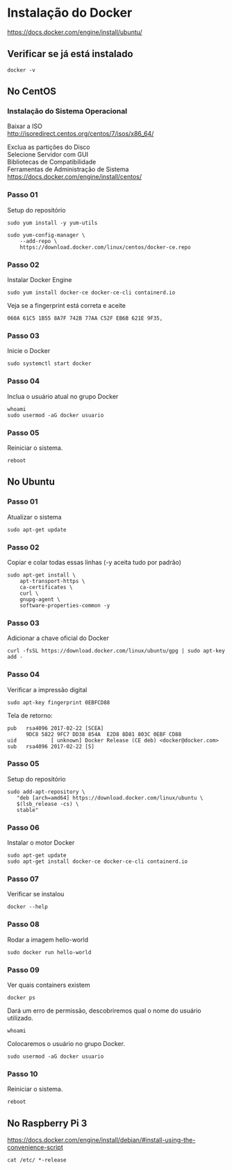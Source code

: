 # Instalação do Docker
https://docs.docker.com/engine/install/ubuntu/<br>

## Verificar se já está instalado
```
docker -v
```

## No CentOS
### Instalação do Sistema Operacional
Baixar a ISO<br>
http://isoredirect.centos.org/centos/7/isos/x86_64/<br>

Exclua as partições do Disco<br>
Selecione Servidor com GUI<br>
Bibliotecas de Compatibilidade<br>
Ferramentas de Administração de Sistema<br>
https://docs.docker.com/engine/install/centos/<br>

### Passo 01
Setup do repositório<br>
```
sudo yum install -y yum-utils

sudo yum-config-manager \
    --add-repo \
    https://download.docker.com/linux/centos/docker-ce.repo
```

### Passo 02
Instalar Docker Engine<br>
```
sudo yum install docker-ce docker-ce-cli containerd.io
```
Veja se a fingerprint está correta e aceite<br>
```
060A 61C5 1B55 8A7F 742B 77AA C52F EB6B 621E 9F35,
```
### Passo 03
Inicie o Docker<br>
```
sudo systemctl start docker
```
### Passo 04
Inclua o usuário atual no grupo Docker<br>
```
whoami
sudo usermod -aG docker usuario
```
### Passo 05
Reiniciar o sistema.<br>
```
reboot
```

## No Ubuntu
###  Passo 01
Atualizar o sistema<br>
```
sudo apt-get update
```
  
### Passo 02
Copiar e colar todas essas linhas (-y aceita tudo por padrão)<br>
```
sudo apt-get install \
    apt-transport-https \
    ca-certificates \
    curl \
    gnupg-agent \
    software-properties-common -y
```

### Passo 03
Adicionar a chave oficial do Docker<br>
```
curl -fsSL https://download.docker.com/linux/ubuntu/gpg | sudo apt-key add -
```

### Passo 04
Verificar a impressão digital<br>
```
sudo apt-key fingerprint 0EBFCD88
```
Tela de retorno:<br>
```
pub   rsa4096 2017-02-22 [SCEA]
      9DC8 5822 9FC7 DD38 854A  E2D8 8D81 803C 0EBF CD88
uid           [ unknown] Docker Release (CE deb) <docker@docker.com>
sub   rsa4096 2017-02-22 [S]
```

### Passo 05
Setup do repositório<br>
```
sudo add-apt-repository \
   "deb [arch=amd64] https://download.docker.com/linux/ubuntu \
   $(lsb_release -cs) \
   stable"
```

### Passo 06
Instalar o motor Docker<br>
```
sudo apt-get update
sudo apt-get install docker-ce docker-ce-cli containerd.io
```

### Passo 07
Verificar se instalou<br>
```
docker --help
```

### Passo 08
Rodar a imagem hello-world<br>
```
sudo docker run hello-world
```

### Passo 09
Ver quais containers existem<br>
```
docker ps
```
Dará um erro de permissão, descobriremos qual o nome do usuário utilizado.<br>
```
whoami
```
Colocaremos o usuário no grupo Docker.<br>
```
sudo usermod -aG docker usuario
```

### Passo 10
Reiniciar o sistema.<br>
```
reboot
```

## No Raspberry Pi 3
https://docs.docker.com/engine/install/debian/#install-using-the-convenience-script<br>
```
cat /etc/ *-release
```
